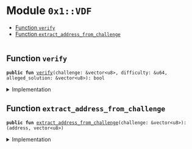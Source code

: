 
<a name="0x1_VDF"></a>

# Module `0x1::VDF`



-  [Function `verify`](#0x1_VDF_verify)
-  [Function `extract_address_from_challenge`](#0x1_VDF_extract_address_from_challenge)


<pre><code></code></pre>



<a name="0x1_VDF_verify"></a>

## Function `verify`



<pre><code><b>public</b> <b>fun</b> <a href="VDF.md#0x1_VDF_verify">verify</a>(challenge: &vector&lt;u8&gt;, difficulty: &u64, alleged_solution: &vector&lt;u8&gt;): bool
</code></pre>



<details>
<summary>Implementation</summary>


<pre><code><b>native</b> <b>public</b> <b>fun</b> <a href="VDF.md#0x1_VDF_verify">verify</a>(
  challenge: &vector&lt;u8&gt;,
  difficulty: &u64,
  alleged_solution: &vector&lt;u8&gt;
): bool;
</code></pre>



</details>

<a name="0x1_VDF_extract_address_from_challenge"></a>

## Function `extract_address_from_challenge`



<pre><code><b>public</b> <b>fun</b> <a href="VDF.md#0x1_VDF_extract_address_from_challenge">extract_address_from_challenge</a>(challenge: &vector&lt;u8&gt;): (address, vector&lt;u8&gt;)
</code></pre>



<details>
<summary>Implementation</summary>


<pre><code><b>native</b> <b>public</b> <b>fun</b> <a href="VDF.md#0x1_VDF_extract_address_from_challenge">extract_address_from_challenge</a>(challenge: &vector&lt;u8&gt;): (address, vector&lt;u8&gt;);
</code></pre>



</details>


[//]: # ("File containing references which can be used from documentation")
[ACCESS_CONTROL]: https://github.com/diem/lip/blob/master/lips/lip-2.md
[ROLE]: https://github.com/diem/lip/blob/master/lips/lip-2.md#roles
[PERMISSION]: https://github.com/diem/lip/blob/master/lips/lip-2.md#permissions
